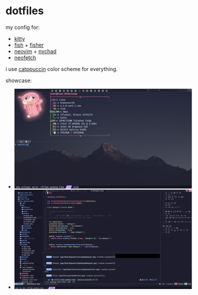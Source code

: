 # dotfiles

my config for:
- [kitty](https://github.com/kovidgoyal/kitty)
- [fish](https://github.com/fish-shell/fish-shell) + [fisher](https://github.com/jorgebucaran/fisher)
- [neovim](https://github.com/neovim/neovim) + [nvchad](https://github.com/NvChad/NvChad)
- [neofetch](https://github.com/dylanaraps/neofetch)

i use [catppuccin](https://github.com/catppuccin/catppuccin) color scheme for everything.

showcase:
* ![](https://raw.githubusercontent.com/fzhnf/dotfiles/main/Pasted%20image%2020230807125216.png)
* ![](https://raw.githubusercontent.com/fzhnf/dotfiles/main/Pasted%20image%2020230807121821.png)
